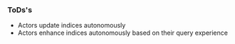 ### ToDs's

-    Actors update indices autonomously
-    Actors enhance indices autonomously based on their query experience